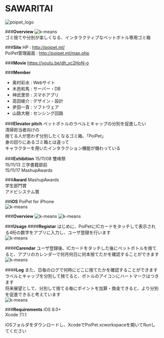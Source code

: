 # SAWARITAI
![poipet_logo](https://github.com/enpitut/SAWARITAI/blob/master/LP/img/poipet_logo.png)  

###**Overview**
![k-means](https://github.com/enpitut/SAWARITAI/blob/master/ScreenShot/poipet_setumei0.PNG)    
ゴミ捨てや分別が楽しくなる、インタラクティブなペットボトル専用ゴミ箱  
  
###**Site**
HP : http://poipet.ml/   
PoiPet管理画面 : http://poipet.ml/map.php    

###**Movie**
https://youtu.be/dh_vc2HoN-o

###**Member**
- 奥村彩水 : Webサイト
- 木邑和馬 : サーバー・DB
- 神武里奈 : スマホアプリ
- 高田崚介 : デザイン・設計 
- 夛田一貴 : ソフトウェア
- 山路大樹 : センシング回路

###**Elevator pitch** 
ペットボトルのラベルとキャップの分別を促進したい   
清掃担当者向けの   
捨てる人が思わず分別したくなるゴミ箱、「PoiPet」   
身の回りにあるゴミ箱とは違って   
キャラクターを用いたインタラクション機能が備わっている

###**Exhibition**
15/11/08 雙峰祭   
15/11/13 三学書籍部前  
15/11/17 MashupAwards  

###**Award**
MashupAwards  
 学生部門賞  
 アドビシステム賞  


##**iOS**
PoiPet for iPhone  
![k-means](https://github.com/enpitut/SAWARITAI/blob/master/ScreenShot/poipet_iphone.gif)  

###**Overview**
![k-means](https://github.com/enpitut/SAWARITAI/blob/master/ScreenShot/poipet_setumei1.PNG)
![k-means](https://github.com/enpitut/SAWARITAI/blob/master/ScreenShot/poipet_setumei2.PNG)

###**Usage**
####**Registar**
はじめに、PoiPetにICカードをタッチして表示される4桁の数字をアプリに入力し、ユーザ登録を行います    
![k-means](https://github.com/enpitut/SAWARITAI/blob/master/ScreenShot/poipet_image3.PNG)

####**Carendar**
ユーザ登録後、ICカードをタッチした後にペットボトルを捨てると、アプリのカレンダーで何月何日に何本捨てたかを確認することができます  
![k-means](https://github.com/enpitut/SAWARITAI/blob/master/ScreenShot/poipet_image1.PNG)  

####**Log**
また、日毎のログで何時にどこに捨てたかを確認することができます  
ラベルとキャップを分別して捨てると、ボトルのアイコンにハートマークはつきます  
将来展望として、分別して捨てる毎にポイントを加算・換金できると、より分別を促進できると考えています   
![k-means](https://github.com/enpitut/SAWARITAI/blob/master/ScreenShot/poipet_image2.PNG)

###**Requirements**
iOS 8.0+  
Xcode 7.1.1  

iOSフォルダをダウンロードし、XcodeでPoiPet.xcworkspaceを開いてRunしてください  





